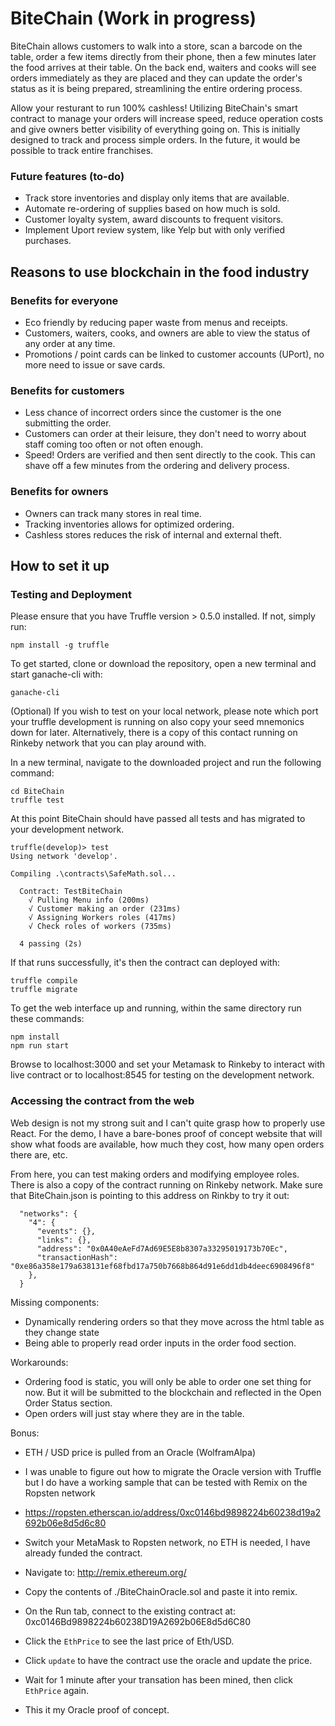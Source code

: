 # BiteChain (Work in progress)

BiteChain allows customers to walk into a store, scan a barcode on the table, order a few items directly from their phone, then a few minutes later the food arrives at their table. On the back end, waiters and cooks will see orders immediately as they are placed and they can update the order's status as it is being prepared, streamlining the entire ordering process.

Allow your resturant to run 100% cashless! Utilizing BiteChain's smart contract to manage your orders will increase speed, reduce operation costs and give owners better visibility of everything going on. This is initially designed to track and process simple orders. In the future, it would be possible to track entire franchises.

### Future features (to-do)

- Track store inventories and display only items that are available.
- Automate re-ordering of supplies based on how much is sold.
- Customer loyalty system, award discounts to frequent visitors.
- Implement Uport review system, like Yelp but with only verified purchases.

## Reasons to use blockchain in the food industry

### Benefits for everyone

- Eco friendly by reducing paper waste from menus and receipts.
- Customers, waiters, cooks, and owners are able to view the status of any order at any time.
- Promotions / point cards can be linked to customer accounts (UPort), no more need to issue or save cards.

### Benefits for customers

- Less chance of incorrect orders since the customer is the one submitting the order.
- Customers can order at their leisure, they don't need to worry about staff coming too often or not often enough.
- Speed! Orders are verified and then sent directly to the cook. This can shave off a few minutes from the ordering and delivery process.

### Benefits for owners

- Owners can track many stores in real time.
- Tracking inventories allows for optimized ordering.
- Cashless stores reduces the risk of internal and external theft.

## How to set it up

### Testing and Deployment
Please ensure that you have Truffle version > 0.5.0 installed. If not, simply run:
```
npm install -g truffle
```
To get started, clone or download the repository, open a new terminal and start ganache-cli with:
```
ganache-cli
```
(Optional) If you wish to test on your local network, please note which port your truffle development is running on also copy your seed mnemonics down for later. Alternatively, there is a copy of this contact running on Rinkeby network that you can play around with.

In a new terminal, navigate to the downloaded project and run the following command:
```
cd BiteChain
truffle test
```
At this point BiteChain should have passed all tests and has migrated to your development network.
```
truffle(develop)> test
Using network 'develop'.

Compiling .\contracts\SafeMath.sol...

  Contract: TestBiteChain
    √ Pulling Menu info (200ms)
    √ Customer making an order (231ms)
    √ Assigning Workers roles (417ms)
    √ Check roles of workers (735ms)

  4 passing (2s)
```
If that runs successfully, it's then the contract can deployed with:
```
truffle compile
truffle migrate
```
To get the web interface up and running, within the same directory run these commands:
```
npm install
npm run start
```
Browse to localhost:3000 and set your Metamask to Rinkeby to interact with live contract or to localhost:8545 for testing on the development network.

### Accessing the contract from the web

Web design is not my strong suit and I can't quite grasp how to properly use React. For the demo, I have a bare-bones proof of concept website that will show what foods are available, how much they cost, how many open orders there are, etc.

From here, you can test making orders and modifying employee roles. There is also a copy of the contract running on Rinkeby network. Make sure that BiteChain.json is pointing to this address on Rinkby to try it out:

```
  "networks": {
    "4": {
      "events": {},
      "links": {},
      "address": "0x0A40eAeFd7Ad69E5E8b8307a33295019173b70Ec",
      "transactionHash": "0xe86a358e179a638131ef68fbd17a750b7668b864d91e6dd1db4deec6908496f8"
    },
  }
```

Missing components:

- Dynamically rendering orders so that they move across the html table as they change state
- Being able to properly read order inputs in the order food section.

Workarounds:

- Ordering food is static, you will only be able to order one set thing for now. But it will be submitted to the blockchain and reflected in the Open Order Status section.
- Open orders will just stay where they are in the table.

Bonus:

- ETH / USD price is pulled from an Oracle (WolframAlpa)
- I was unable to figure out how to migrate the Oracle version with Truffle but I do have a working sample that can be tested with Remix on the Ropsten network
- https://ropsten.etherscan.io/address/0xc0146bd9898224b60238d19a2692b06e8d5d6c80

- Switch your MetaMask to Ropsten network, no ETH is needed, I have already funded the contract.
- Navigate to: http://remix.ethereum.org/
- Copy the contents of ./BiteChainOracle.sol and paste it into remix.
- On the Run tab, connect to the existing contract at: 0xc0146Bd9898224b60238D19A2692b06E8d5d6C80
- Click the `EthPrice` to see the last price of Eth/USD.
- Click `update` to have the contract use the oracle and update the price.
- Wait for 1 minute after your transation has been mined, then click `EthPrice` again.
- This it my Oracle proof of concept.
